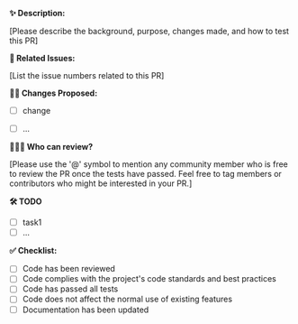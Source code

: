 
**✨ Description:** 

[Please describe the background, purpose, changes made, and how to test this PR]

**🚧 Related Issues:** 

[List the issue numbers related to this PR]

**👨‍💻 Changes Proposed:** 

- [ ] change
- [ ] ...


**🧑‍🤝‍🧑 Who can review?** 

[Please use the '@' symbol to mention any community member who is free to review the PR once the tests have passed. Feel free to tag members or contributors who might be interested in your PR.]

**🛠 TODO**

- [ ] task1
- [ ] ...

**✅ Checklist:**

- [ ]  Code has been reviewed
- [ ]  Code complies with the project's code standards and best practices
- [ ]  Code has passed all tests
- [ ]  Code does not affect the normal use of existing features
- [ ]  Documentation has been updated
